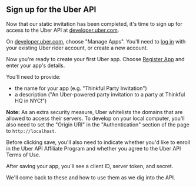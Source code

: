 ## Sign up for the Uber API

Now that our static invitation has been completed, it's time to sign up for access to the Uber API at [developer.uber.com](https://developer.uber.com/).

On [developer.uber.com](https://developer.uber.com/), choose "Manage Apps". You'll need to [log in](https://login.uber.com/login) with your existing Uber rider account, or create a new account.

Now you're ready to create your first Uber app. Choose [Register App](https://login.uber.com/applications/new) and enter your app's details.

You'll need to provide:

- the name for your app (e.g. "Thinkful Party Invitation")
- a description ("An Uber-powered party invitation to a party at Thinkful HQ in NYC!")

__Note:__ As an extra security measure, Uber whitelists the domains that are allowed to access their servers. To develop on your local computer, you'll also need to set the "Origin URI" in the "Authentication" section of the page to `http://localhost`.

Before clicking save, you'll also need to indicate whether you'd like to enroll in the Uber API Affiliate Program and whether you agree to the Uber API Terms of Use.

After saving your app, you'll see a client ID, server token, and secret. 

We'll come back to these and how to use them as we dig into the API.